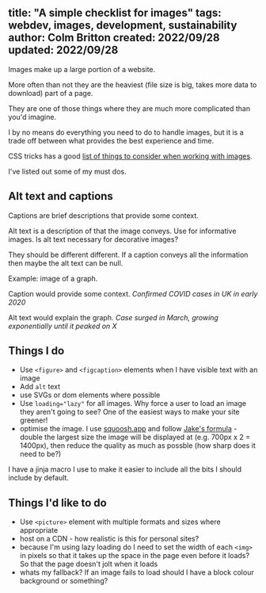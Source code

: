 title: "A simple checklist for images"
tags: webdev, images, development, sustainability
author: Colm Britton
created: 2022/09/28
updated: 2022/09/28
--------------------

Images make up a large portion of a website.

More often than not they are the heaviest (file size is big, takes more data to download) part of a page.

They are one of those things where they are much more complicated than you'd imagine.

I by no means do everything you need to do to handle images, but it is a trade off between what provides the best experience and time.

CSS tricks has a good [list of things to consider when working with images](https://css-tricks.com/images-are-hard/).

I've listed out some of my must dos.

## Alt text and captions

Captions are brief descriptions that provide some context.

Alt text is a description of that the image conveys. Use for informative images. Is alt text necessary for decorative images?

They should be different different. If a caption conveys all the information then maybe the alt text can be null.

Example: image of a graph.

Caption would provide some context. *Confirmed COVID cases in UK in early 2020*

Alt text would explain the graph. *Case surged in March, growing exponentially until it peaked on X*

## Things I do

* Use `<figure>` and `<figcaption>` elements when I have visible text with an image
* Add `alt` text
* use SVGs or dom elements where possible
* Use `loading="lazy"` for all images. Why force a user to load an image they aren't going to see? One of the easiest ways to make your site greener!
* optimise the image. I use [squoosh.app](https://squoosh.app/editor) and follow [Jake's formula](https://jakearchibald.com/2021/serving-sharp-images-to-high-density-screens/) - double the largest size the image will be displayed at (e.g. 700px x 2 = 1400px), then reduce the quality as much as possble (how sharp does it need to be?)

I have a jinja macro I use to make it easier to include all the bits I should include by default.

## Things I'd like to do

* Use `<picture>` element with multiple formats and sizes where appropriate
* host on a CDN - how realistic is this for personal sites?
* because I'm using lazy loading do I need to set the width of each `<img>` in pixels so that it takes up the space in the page even before it loads? So that the page doesn't jolt when it loads
* whats my fallback? If an image fails to load should I have a block colour background or something?

